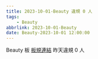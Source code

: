 ```yaml
---
title: 2023-10-01-Beauty 違規 0 人
tags:
    - Beauty
abbrlink: 2023-10-01-Beauty
date: Beauty-2023-10-01 12:00:00
---
```

Beauty 板 [板規連結](https://www.ptt.cc/bbs/Beauty/M.1630069980.A.84B.html)
昨天違規 0 人
